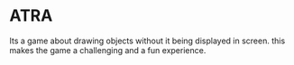 # ATRA
Its a game about drawing objects without it being displayed in screen. this makes the game a challenging and a fun experience.
